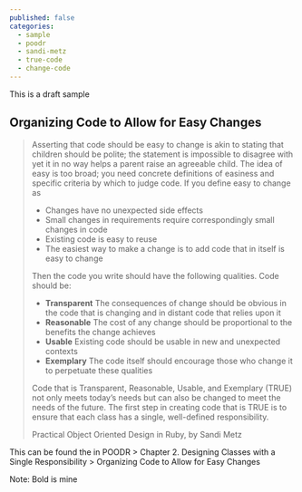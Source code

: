```yaml
---
published: false
categories:
  - sample
  - poodr
  - sandi-metz
  - true-code
  - change-code
---
```


This is a draft sample


## Organizing Code to Allow for Easy Changes

>Asserting that code should be easy to change is akin to stating that children should be polite; the statement is impossible to disagree with yet it in no way helps a parent raise an agreeable child. The idea of easy is too broad; you need concrete definitions of easiness and specific criteria by which to judge code.
>If you define easy to change as
>* Changes have no unexpected side effects
>* Small changes in requirements require correspondingly small changes in code
>* Existing code is easy to reuse
>* The easiest way to make a change is to add code that in itself is easy to change
>
>Then the code you write should have the following qualities. Code should be:
>* **Transparent** The consequences of change should be obvious in the code that is changing and in distant code that relies upon it
>* **Reasonable** The cost of any change should be proportional to the benefits the change achieves
>* **Usable** Existing code should be usable in new and unexpected contexts
>* **Exemplary** The code itself should encourage those who change it to perpetuate
>these qualities
>
>Code that is Transparent, Reasonable, Usable, and Exemplary (TRUE) not only meets today’s needs but can also be changed to meet the needs of the future. The first step in creating code that is TRUE is to ensure that each class has a single, well-defined responsibility.
>
> Practical Object Oriented Design in Ruby, by Sandi Metz

This can be found the in POODR > Chapter 2. Designing Classes with a Single Responsibility > Organizing Code to Allow for Easy Changes

Note: Bold is mine
